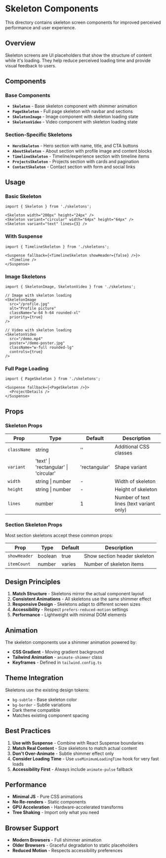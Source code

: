 # Skeleton Components

This directory contains skeleton screen components for improved perceived performance and user experience.

## Overview

Skeleton screens are UI placeholders that show the structure of content while it's loading. They help reduce perceived loading time and provide visual feedback to users.

## Components

### Base Components

- **`Skeleton`** - Base skeleton component with shimmer animation
- **`PageSkeleton`** - Full page skeleton with navbar and sections
- **`SkeletonImage`** - Image component with skeleton loading state
- **`SkeletonVideo`** - Video component with skeleton loading state

### Section-Specific Skeletons

- **`HeroSkeleton`** - Hero section with name, title, and CTA buttons
- **`AboutSkeleton`** - About section with profile image and content blocks  
- **`TimelineSkeleton`** - Timeline/experience section with timeline items
- **`ProjectsSkeleton`** - Projects section with cards and pagination
- **`ContactSkeleton`** - Contact section with form and social links

## Usage

### Basic Skeleton

```tsx
import { Skeleton } from './skeletons';

<Skeleton width="200px" height="24px" />
<Skeleton variant="circular" width="64px" height="64px" />
<Skeleton variant="text" lines={3} />
```

### With Suspense

```tsx
import { TimelineSkeleton } from './skeletons';

<Suspense fallback={<TimelineSkeleton showHeader={false} />}>
  <Timeline />
</Suspense>
```

### Image Skeletons

```tsx
import { SkeletonImage, SkeletonVideo } from './skeletons';

// Image with skeleton loading
<SkeletonImage 
  src="/profile.jpg" 
  alt="Profile picture"
  className="w-64 h-64 rounded-xl"
  priority={true}
/>

// Video with skeleton loading
<SkeletonVideo 
  src="/demo.mp4" 
  poster="/demo-poster.jpg"
  className="w-full rounded-lg"
  controls={true}
/>
```

### Full Page Loading

```tsx
import { PageSkeleton } from './skeletons';

<Suspense fallback={<PageSkeleton />}>
  <ProjectDetails />
</Suspense>
```

## Props

### Skeleton Props

| Prop | Type | Default | Description |
|------|------|---------|-------------|
| `className` | string | '' | Additional CSS classes |
| `variant` | 'text' \| 'rectangular' \| 'circular' | 'rectangular' | Shape variant |
| `width` | string \| number | - | Width of skeleton |
| `height` | string \| number | - | Height of skeleton |
| `lines` | number | 1 | Number of text lines (text variant only) |

### Section Skeleton Props

Most section skeletons accept these common props:

| Prop | Type | Default | Description |
|------|------|---------|-------------|
| `showHeader` | boolean | true | Show section header skeleton |
| `itemCount` | number | varies | Number of skeleton items |

## Design Principles

1. **Match Structure** - Skeletons mirror the actual component layout
2. **Consistent Animations** - All skeletons use the same shimmer effect
3. **Responsive Design** - Skeletons adapt to different screen sizes
4. **Accessibility** - Respect `prefers-reduced-motion` settings
5. **Performance** - Lightweight with minimal DOM elements

## Animation

The skeleton components use a shimmer animation powered by:

- **CSS Gradient** - Moving gradient background
- **Tailwind Animation** - `animate-shimmer` class
- **Keyframes** - Defined in `tailwind.config.ts`

## Theme Integration

Skeletons use the existing design tokens:

- `bg-subtle` - Base skeleton color
- `bg-border` - Subtle variations
- Dark theme compatible
- Matches existing component spacing

## Best Practices

1. **Use with Suspense** - Combine with React Suspense boundaries
2. **Match Real Content** - Size skeletons to match actual content
3. **Don't Over-Animate** - Subtle shimmer effect only
4. **Consider Loading Time** - Use `useMinimumLoadingTime` hook for very fast loads
5. **Accessibility First** - Always include `animate-pulse` fallback

## Performance

- **Minimal JS** - Pure CSS animations
- **No Re-renders** - Static components
- **GPU Acceleration** - Hardware-accelerated transforms
- **Tree Shaking** - Import only what you need

## Browser Support

- **Modern Browsers** - Full shimmer animation
- **Older Browsers** - Graceful degradation to static placeholders  
- **Reduced Motion** - Respects accessibility preferences
